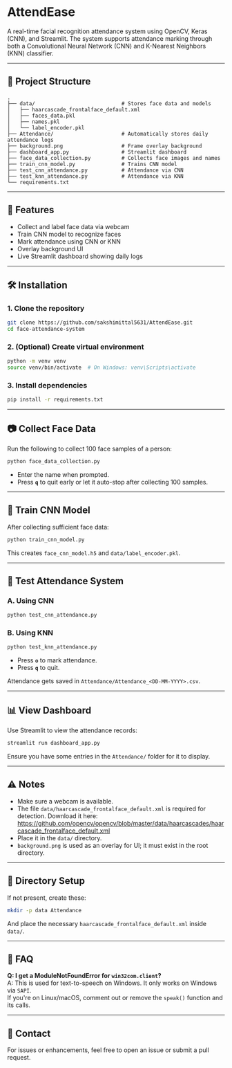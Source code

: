 # AttendEase

A real-time facial recognition attendance system using OpenCV, Keras (CNN), and Streamlit. The system supports attendance marking through both a Convolutional Neural Network (CNN) and K-Nearest Neighbors (KNN) classifier.

---

## 📁 Project Structure

```
.
├── data/                            # Stores face data and models
│   ├── haarcascade_frontalface_default.xml
│   ├── faces_data.pkl
│   ├── names.pkl
│   └── label_encoder.pkl
├── Attendance/                      # Automatically stores daily attendance logs
├── background.png                   # Frame overlay background
├── dashboard_app.py                 # Streamlit dashboard
├── face_data_collection.py          # Collects face images and names
├── train_cnn_model.py               # Trains CNN model
├── test_cnn_attendance.py           # Attendance via CNN
├── test_knn_attendance.py           # Attendance via KNN
└── requirements.txt
```

---

## 🚀 Features

- Collect and label face data via webcam
- Train CNN model to recognize faces
- Mark attendance using CNN or KNN
- Overlay background UI
- Live Streamlit dashboard showing daily logs

---

## 🛠️ Installation

### 1. Clone the repository

```bash
git clone https://github.com/sakshimittal5631/AttendEase.git
cd face-attendance-system
```

### 2. (Optional) Create virtual environment

```bash
python -m venv venv
source venv/bin/activate  # On Windows: venv\Scripts\activate
```

### 3. Install dependencies

```bash
pip install -r requirements.txt
```

---

## 📷 Collect Face Data

Run the following to collect 100 face samples of a person:

```bash
python face_data_collection.py
```

- Enter the name when prompted.
- Press **`q`** to quit early or let it auto-stop after collecting 100 samples.

---

## 🧠 Train CNN Model

After collecting sufficient face data:

```bash
python train_cnn_model.py
```

This creates `face_cnn_model.h5` and `data/label_encoder.pkl`.

---

## 🧪 Test Attendance System

### A. Using CNN

```bash
python test_cnn_attendance.py
```

### B. Using KNN

```bash
python test_knn_attendance.py
```

- Press **`o`** to mark attendance.
- Press **`q`** to quit.

Attendance gets saved in `Attendance/Attendance_<DD-MM-YYYY>.csv`.

---

## 📊 View Dashboard

Use Streamlit to view the attendance records:

```bash
streamlit run dashboard_app.py
```

Ensure you have some entries in the `Attendance/` folder for it to display.

---

## ⚠️ Notes

- Make sure a webcam is available.
- The file `data/haarcascade_frontalface_default.xml` is required for detection.
  Download it here:  
  https://github.com/opencv/opencv/blob/master/data/haarcascades/haarcascade_frontalface_default.xml
- Place it in the `data/` directory.
- `background.png` is used as an overlay for UI; it must exist in the root directory.

---

## 📂 Directory Setup

If not present, create these:

```bash
mkdir -p data Attendance
```

And place the necessary `haarcascade_frontalface_default.xml` inside `data/`.

---

## 🙋 FAQ

**Q: I get a ModuleNotFoundError for `win32com.client`?**  
A: This is used for text-to-speech on Windows. It only works on Windows via `SAPI`.  
If you're on Linux/macOS, comment out or remove the `speak()` function and its calls.

---

## 📧 Contact

For issues or enhancements, feel free to open an issue or submit a pull request.
